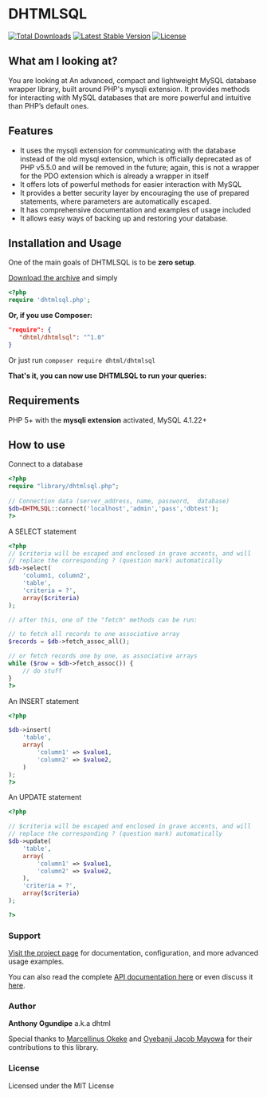 # DHTMLSQL 

[![Total Downloads](https://poser.pugx.org/dhtml/dhtmlsql/downloads)](https://packagist.org/packages/dhtml/dhtmlsql)
[![Latest Stable Version](https://poser.pugx.org/dhtml/dhtmlsql/version.png)](https://packagist.org/packages/dhtml/dhtmlsql)
[![License](https://poser.pugx.org/dhtml/dhtmlsql/license)](https://packagist.org/packages/dhtml/dhtmlsql)

## What am I looking at?

You are looking at An advanced, compact and lightweight MySQL database wrapper library, built around PHP's mysqli extension.
It provides methods for interacting with MySQL databases that are more powerful and intuitive than PHP’s default ones.

## Features
 * It uses the mysqli extension for communicating with the database instead of the old mysql extension, which is officially deprecated as of PHP v5.5.0 and will be removed in the future; again, this is not a wrapper for the PDO extension which is already a wrapper in itself
 * It offers lots of powerful methods for easier interaction with MySQL
 * It provides a better security layer by encouraging the use of prepared statements, where parameters are automatically escaped.
 * It has comprehensive documentation and examples of usage included
 * It allows easy ways of backing up and restoring your database.


## Installation and Usage

One of the main goals of DHTMLSQL is to be **zero setup**. 

[Download the archive](https://github.com/dhtml/dhtmlsql/archive/master.zip) and simply
```php
<?php
require 'dhtmlsql.php';
```

**Or, if you use Composer:**

```json
"require": {
   "dhtml/dhtmlsql": "^1.0"
}
```

Or just run `composer require dhtml/dhtmlsql`

**That's it, you can now use DHTMLSQL to run your queries:**

## Requirements

PHP 5+ with the **mysqli extension** activated, MySQL 4.1.22+


## How to use

Connect to a database

```php
<?php
require "library/dhtmlsql.php";
 
// Connection data (server_address, name, password,  database)
$db=DHTMLSQL::connect('localhost','admin','pass','dbtest');
?>
```

A SELECT statement
```php
<?php
// $criteria will be escaped and enclosed in grave accents, and will
// replace the corresponding ? (question mark) automatically
$db->select(
    'column1, column2',
    'table',
    'criteria = ?',
    array($criteria)
);

// after this, one of the "fetch" methods can be run:

// to fetch all records to one associative array
$records = $db->fetch_assoc_all();

// or fetch records one by one, as associative arrays
while ($row = $db->fetch_assoc()) {
    // do stuff
}
?>
```

An INSERT statement
```php
<?php

$db->insert(
    'table',
    array(
        'column1' => $value1,
        'column2' => $value2,
    )
);
?>
```

An UPDATE statement

```php
<?php

// $criteria will be escaped and enclosed in grave accents, and will
// replace the corresponding ? (question mark) automatically
$db->update(
    'table',
    array(
        'column1' => $value1,
        'column2' => $value2,
    ),
    'criteria = ?',
    array($criteria)
);

?>
```
### Support
[Visit the project page](http://dhtml.github.com/dhtmlsql/) for documentation, configuration, and more advanced usage examples. 

You can also read the complete [API documentation here](http://dhtml.github.com/dhtmlsql/api) or even discuss it [here](https://disqus.com/home/forums/dhtmlsql/).

### Author

**Anthony Ogundipe** a.k.a dhtml

Special thanks to <a href="https://www.facebook.com/OmniPotens">Marcellinus Okeke</a> and <a href="https://www.facebook.com/pyjac">Oyebanji Jacob Mayowa</a> for their contributions to this library.

### License

Licensed under the MIT License
 